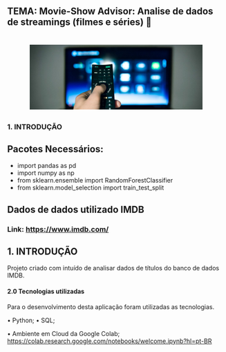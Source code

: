 
## TEMA:  Movie-Show Advisor: Analise de dados de streamings (filmes e séries) 🎥
<h1 align="center">
    <img alt="imagem_Cuponation" src="./image/Controle.jpg" width="400px" />
</h1>

### 1. INTRODUÇÃO

## Pacotes Necessários:

- import pandas as pd 
- import numpy as np
- from sklearn.ensemble import RandomForestClassifier
- from sklearn.model_selection import train_test_split 

## Dados de dados utilizado IMDB

### Link: https://www.imdb.com/

## 1. INTRODUÇÃO
 
Projeto criado com intuído de analisar dados de títulos do banco de dados IMDB.

#### 2.0	Tecnologias utilizadas
Para o desenvolvimento desta aplicação foram utilizadas as tecnologias.

• Python;
• SQL;

• Ambiente em Cloud da Google Colab; https://colab.research.google.com/notebooks/welcome.ipynb?hl=pt-BR




